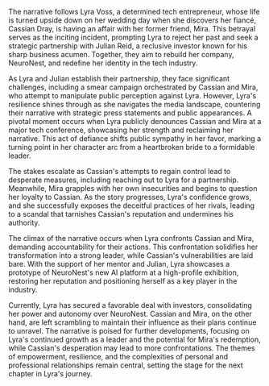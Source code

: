 The narrative follows Lyra Voss, a determined tech entrepreneur, whose life is turned upside down on her wedding day when she discovers her fiancé, Cassian Dray, is having an affair with her former friend, Mira. This betrayal serves as the inciting incident, prompting Lyra to reject her past and seek a strategic partnership with Julian Reid, a reclusive investor known for his sharp business acumen. Together, they aim to rebuild her company, NeuroNest, and redefine her identity in the tech industry.

As Lyra and Julian establish their partnership, they face significant challenges, including a smear campaign orchestrated by Cassian and Mira, who attempt to manipulate public perception against Lyra. However, Lyra's resilience shines through as she navigates the media landscape, countering their narrative with strategic press statements and public appearances. A pivotal moment occurs when Lyra publicly denounces Cassian and Mira at a major tech conference, showcasing her strength and reclaiming her narrative. This act of defiance shifts public sympathy in her favor, marking a turning point in her character arc from a heartbroken bride to a formidable leader.

The stakes escalate as Cassian's attempts to regain control lead to desperate measures, including reaching out to Lyra for a partnership. Meanwhile, Mira grapples with her own insecurities and begins to question her loyalty to Cassian. As the story progresses, Lyra's confidence grows, and she successfully exposes the deceitful practices of her rivals, leading to a scandal that tarnishes Cassian's reputation and undermines his authority.

The climax of the narrative occurs when Lyra confronts Cassian and Mira, demanding accountability for their actions. This confrontation solidifies her transformation into a strong leader, while Cassian's vulnerabilities are laid bare. With the support of her mentor and Julian, Lyra showcases a prototype of NeuroNest's new AI platform at a high-profile exhibition, restoring her reputation and positioning herself as a key player in the industry.

Currently, Lyra has secured a favorable deal with investors, consolidating her power and autonomy over NeuroNest. Cassian and Mira, on the other hand, are left scrambling to maintain their influence as their plans continue to unravel. The narrative is poised for further developments, focusing on Lyra's continued growth as a leader and the potential for Mira's redemption, while Cassian's desperation may lead to more confrontations. The themes of empowerment, resilience, and the complexities of personal and professional relationships remain central, setting the stage for the next chapter in Lyra's journey.